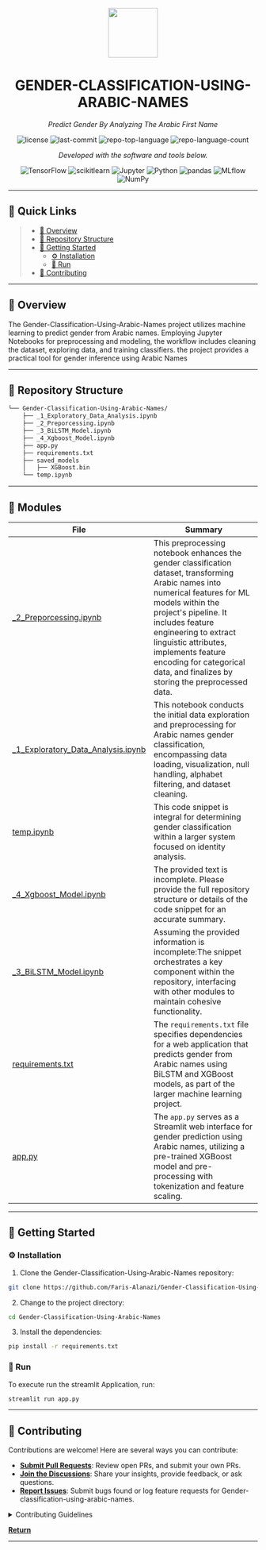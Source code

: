 <p align="center">
  <img src="https://cdn-icons-png.flaticon.com/512/6295/6295417.png" width="100" />
</p>
<p align="center">
    <h1 align="center">GENDER-CLASSIFICATION-USING-ARABIC-NAMES</h1>
</p>
<p align="center">
    <em>Predict Gender By Analyzing The Arabic First Name</em>
</p>
<p align="center">
	<img src="https://img.shields.io/github/license/Faris-Alanazi/Gender-Classification-Using-Arabic-Names?style=flat&color=0080ff" alt="license">
	<img src="https://img.shields.io/github/last-commit/Faris-Alanazi/Gender-Classification-Using-Arabic-Names?style=flat&color=0080ff" alt="last-commit">
	<img src="https://img.shields.io/github/languages/top/Faris-Alanazi/Gender-Classification-Using-Arabic-Names?style=flat&color=0080ff" alt="repo-top-language">
	<img src="https://img.shields.io/github/languages/count/Faris-Alanazi/Gender-Classification-Using-Arabic-Names?style=flat&color=0080ff" alt="repo-language-count">
<p>
<p align="center">
		<em>Developed with the software and tools below.</em>
</p>
<p align="center">
	<img src="https://img.shields.io/badge/TensorFlow-FF6F00.svg?style=flat&logo=TensorFlow&logoColor=white" alt="TensorFlow">
	<img src="https://img.shields.io/badge/scikitlearn-F7931E.svg?style=flat&logo=scikit-learn&logoColor=white" alt="scikitlearn">
	<img src="https://img.shields.io/badge/Jupyter-F37626.svg?style=flat&logo=Jupyter&logoColor=white" alt="Jupyter">
	<img src="https://img.shields.io/badge/Python-3776AB.svg?style=flat&logo=Python&logoColor=white" alt="Python">
	<img src="https://img.shields.io/badge/pandas-150458.svg?style=flat&logo=pandas&logoColor=white" alt="pandas">
	<img src="https://img.shields.io/badge/MLflow-0194E2.svg?style=flat&logo=MLflow&logoColor=white" alt="MLflow">
	<img src="https://img.shields.io/badge/NumPy-013243.svg?style=flat&logo=NumPy&logoColor=white" alt="NumPy">
</p>
<hr>

## 🔗 Quick Links

> - [📍 Overview](#-overview)
> - [📂 Repository Structure](#-repository-structure)
> - [🚀 Getting Started](#-getting-started)
>   - [⚙️ Installation](#️-installation)
>   - [🥈 Run](#-Run)
> - [🤝 Contributing](#-contributing)

---

## 📍 Overview

The Gender-Classification-Using-Arabic-Names project utilizes machine learning to predict gender from Arabic names. Employing Jupyter Notebooks for preprocessing and modeling, the workflow includes cleaning the dataset, exploring data, and training classifiers.
the project provides a practical tool for gender inference using Arabic Names

---

## 📂 Repository Structure

```sh
└── Gender-Classification-Using-Arabic-Names/
    ├── _1_Exploratory_Data_Analysis.ipynb
    ├── _2_Preporcessing.ipynb
    ├── _3_BiLSTM_Model.ipynb
    ├── _4_Xgboost_Model.ipynb
    ├── app.py
    ├── requirements.txt
    ├── saved_models
    │   ├── XGBoost.bin
    └── temp.ipynb
```


---

## 🧩 Modules

| File                                                                                                                                                           | Summary                                                                                                                                                                                                                                                                                                                                    |
| ---                                                                                                                                                            | ---                                                                                                                                                                                                                                                                                                                                        |
| [_2_Preporcessing.ipynb](https://github.com/Faris-Alanazi/Gender-Classification-Using-Arabic-Names/blob/master/_2_Preporcessing.ipynb)                         | This preprocessing notebook enhances the gender classification dataset, transforming Arabic names into numerical features for ML models within the project's pipeline. It includes feature engineering to extract linguistic attributes, implements feature encoding for categorical data, and finalizes by storing the preprocessed data. |
| [_1_Exploratory_Data_Analysis.ipynb](https://github.com/Faris-Alanazi/Gender-Classification-Using-Arabic-Names/blob/master/_1_Exploratory_Data_Analysis.ipynb) | This notebook conducts the initial data exploration and preprocessing for Arabic names gender classification, encompassing data loading, visualization, null handling, alphabet filtering, and dataset cleaning.                                                                                                                           |
| [temp.ipynb](https://github.com/Faris-Alanazi/Gender-Classification-Using-Arabic-Names/blob/master/temp.ipynb)                                                 | This code snippet is integral for determining gender classification within a larger system focused on identity analysis.                                                                                                                                                                                                                   |
| [_4_Xgboost_Model.ipynb](https://github.com/Faris-Alanazi/Gender-Classification-Using-Arabic-Names/blob/master/_4_Xgboost_Model.ipynb)                         | The provided text is incomplete. Please provide the full repository structure or details of the code snippet for an accurate summary.                                                                                                                                                                                                      |
| [_3_BiLSTM_Model.ipynb](https://github.com/Faris-Alanazi/Gender-Classification-Using-Arabic-Names/blob/master/_3_BiLSTM_Model.ipynb)                           | Assuming the provided information is incomplete:The snippet orchestrates a key component within the repository, interfacing with other modules to maintain cohesive functionality.                                                                                                                                                         |
| [requirements.txt](https://github.com/Faris-Alanazi/Gender-Classification-Using-Arabic-Names/blob/master/requirements.txt)                                     | The `requirements.txt` file specifies dependencies for a web application that predicts gender from Arabic names using BiLSTM and XGBoost models, as part of the larger machine learning project.                                                                                                                                           |
| [app.py](https://github.com/Faris-Alanazi/Gender-Classification-Using-Arabic-Names/blob/master/app.py)                                                         | The `app.py` serves as a Streamlit web interface for gender prediction using Arabic names, utilizing a pre-trained XGBoost model and pre-processing with tokenization and feature scaling.                                                                                                                                                 |

---

## 🚀 Getting Started


### ⚙️ Installation

1. Clone the Gender-Classification-Using-Arabic-Names repository:

```sh
git clone https://github.com/Faris-Alanazi/Gender-Classification-Using-Arabic-Names
```

2. Change to the project directory:

```sh
cd Gender-Classification-Using-Arabic-Names
```

3. Install the dependencies:

```sh
pip install -r requirements.txt
```

### 🥈 Run

To execute run the streamlit Application, run:

```sh
streamlit run app.py
```

---

## 🤝 Contributing

Contributions are welcome! Here are several ways you can contribute:

- **[Submit Pull Requests](https://github/Faris-Alanazi/Gender-Classification-Using-Arabic-Names/blob/main/CONTRIBUTING.md)**: Review open PRs, and submit your own PRs.
- **[Join the Discussions](https://github/Faris-Alanazi/Gender-Classification-Using-Arabic-Names/discussions)**: Share your insights, provide feedback, or ask questions.
- **[Report Issues](https://github/Faris-Alanazi/Gender-Classification-Using-Arabic-Names/issues)**: Submit bugs found or log feature requests for Gender-classification-using-arabic-names.

<details closed>
    <summary>Contributing Guidelines</summary>

1. **Fork the Repository**: Start by forking the project repository to your GitHub account.
2. **Clone Locally**: Clone the forked repository to your local machine using a Git client.
   ```sh
   git clone https://github.com/Faris-Alanazi/Gender-Classification-Using-Arabic-Names
   ```
3. **Create a New Branch**: Always work on a new branch, giving it a descriptive name.
   ```sh
   git checkout -b new-feature-x
   ```
4. **Make Your Changes**: Develop and test your changes locally.
5. **Commit Your Changes**: Commit with a clear message describing your updates.
   ```sh
   git commit -m 'Implemented new feature x.'
   ```
6. **Push to GitHub**: Push the changes to your forked repository.
   ```sh
   git push origin new-feature-x
   ```
7. **Submit a Pull Request**: Create a PR against the original project repository. Clearly describe the changes and their motivations.

Once your PR is reviewed and approved, it will be merged into the main branch.

</details>

[**Return**](#-quick-links)

---
